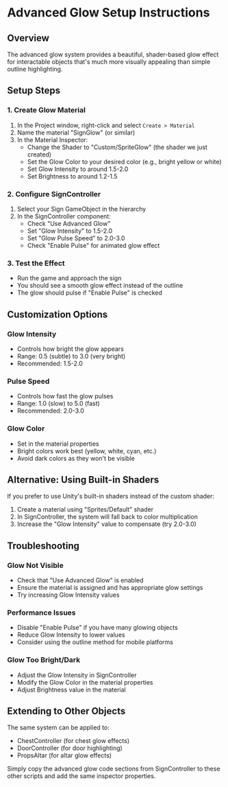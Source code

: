# Advanced Glow Setup Instructions

## Overview
The advanced glow system provides a beautiful, shader-based glow effect for interactable objects that's much more visually appealing than simple outline highlighting.

## Setup Steps

### 1. Create Glow Material
1. In the Project window, right-click and select `Create > Material`
2. Name the material "SignGlow" (or similar)
3. In the Material Inspector:
   - Change the Shader to "Custom/SpriteGlow" (the shader we just created)
   - Set the Glow Color to your desired color (e.g., bright yellow or white)
   - Set Glow Intensity to around 1.5-2.0
   - Set Brightness to around 1.2-1.5

### 2. Configure SignController
1. Select your Sign GameObject in the hierarchy
2. In the SignController component:
   - Check "Use Advanced Glow"
   - Set "Glow Intensity" to 1.5-2.0
   - Set "Glow Pulse Speed" to 2.0-3.0
   - Check "Enable Pulse" for animated glow effect

### 3. Test the Effect
- Run the game and approach the sign
- You should see a smooth glow effect instead of the outline
- The glow should pulse if "Enable Pulse" is checked

## Customization Options

### Glow Intensity
- Controls how bright the glow appears
- Range: 0.5 (subtle) to 3.0 (very bright)
- Recommended: 1.5-2.0

### Pulse Speed
- Controls how fast the glow pulses
- Range: 1.0 (slow) to 5.0 (fast)
- Recommended: 2.0-3.0

### Glow Color
- Set in the material properties
- Bright colors work best (yellow, white, cyan, etc.)
- Avoid dark colors as they won't be visible

## Alternative: Using Built-in Shaders

If you prefer to use Unity's built-in shaders instead of the custom shader:

1. Create a material using "Sprites/Default" shader
2. In SignController, the system will fall back to color multiplication
3. Increase the "Glow Intensity" value to compensate (try 2.0-3.0)

## Troubleshooting

### Glow Not Visible
- Check that "Use Advanced Glow" is enabled
- Ensure the material is assigned and has appropriate glow settings
- Try increasing Glow Intensity values

### Performance Issues
- Disable "Enable Pulse" if you have many glowing objects
- Reduce Glow Intensity to lower values
- Consider using the outline method for mobile platforms

### Glow Too Bright/Dark
- Adjust the Glow Intensity in SignController
- Modify the Glow Color in the material properties
- Adjust Brightness value in the material

## Extending to Other Objects

The same system can be applied to:
- ChestController (for chest glow effects)
- DoorController (for door highlighting)
- PropsAltar (for altar glow effects)

Simply copy the advanced glow code sections from SignController to these other scripts and add the same inspector properties.